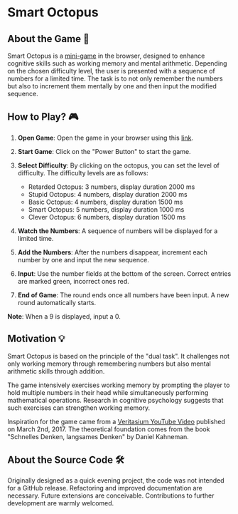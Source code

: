 # Smart Octopus

## About the Game 🎯

Smart Octopus is a [mini-game](https://mgiesen.github.io/SmartOctopus/) in the browser, designed to enhance cognitive skills such as working memory and mental arithmetic. Depending on the chosen difficulty level, the user is presented with a sequence of numbers for a limited time. The task is to not only remember the numbers but also to increment them mentally by one and then input the modified sequence.

## How to Play? 🎮

1.  **Open Game**: Open the game in your browser using this [link](https://mgiesen.github.io/SmartOctopus/).
2.  **Start Game**: Click on the "Power Button" to start the game.
3.  **Select Difficulty**: By clicking on the octopus, you can set the level of difficulty. The difficulty levels are as follows:

    - Retarded Octopus: 3 numbers, display duration 2000 ms
    - Stupid Octopus: 4 numbers, display duration 2000 ms
    - Basic Octopus: 4 numbers, display duration 1500 ms
    - Smart Octopus: 5 numbers, display duration 1000 ms
    - Clever Octopus: 6 numbers, display duration 1500 ms

4.  **Watch the Numbers**: A sequence of numbers will be displayed for a limited time.
5.  **Add the Numbers**: After the numbers disappear, increment each number by one and input the new sequence.
6.  **Input**: Use the number fields at the bottom of the screen. Correct entries are marked green, incorrect ones red.
7.  **End of Game**: The round ends once all numbers have been input. A new round automatically starts.

**Note**: When a 9 is displayed, input a 0.

## Motivation 💡

Smart Octopus is based on the principle of the "dual task". It challenges not only working memory through remembering numbers but also mental arithmetic skills through addition.

The game intensively exercises working memory by prompting the player to hold multiple numbers in their head while simultaneously performing mathematical operations. Research in cognitive psychology suggests that such exercises can strengthen working memory.

Inspiration for the game came from a [Veritasium YouTube Video](https://www.youtube.com/watch?v=UBVV8pch1dM) published on March 2nd, 2017. The theoretical foundation comes from the book "Schnelles Denken, langsames Denken" by Daniel Kahneman.

## About the Source Code 🛠️

Originally designed as a quick evening project, the code was not intended for a GitHub release. Refactoring and improved documentation are necessary. Future extensions are conceivable. Contributions to further development are warmly welcomed.
